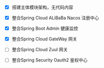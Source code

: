 - [x] 搭建主体模块架构，无代码内容
- [x] 整合Spring Cloud ALiBaBa Nacos 注册中心
- [x] 整合Spring Boot Admin 健康监控
- [x] 整合Spring Cloud GateWay 网关
- [ ] 整合Spring Cloud Zuul 网关
- [ ] 整合Spring Security Oauth2 鉴权中心

